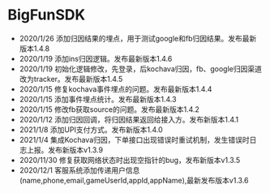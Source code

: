 # BigFunSDK
* 2020/1/26 添加归因结果的埋点，用于测试google和fb归因结果。发布最新版本1.4.8
* 2020/1/19 添加ins归因逻辑。发布最新版本1.4.6
* 2020/1/19 初始化逻辑修改，先登录，后kochava归因，fb、google归因渠道改为tracker。发布最新版本1.4.5
* 2020/1/15 修复kochava事件埋点的问题。发布最新版本1.4.4
* 2020/1/15 添加事件埋点统计。发布最新版本1.4.3
* 2020/1/15 修改fb获取source的问题。发布最新版本1.4.2
* 2020/1/12 添加归因回调，将归因结果返回给接入方。发布新版本1.4.1
* 2021/1/8  添加UPI支付方式。发布新版本1.4.0
* 2021/1/4   集成Kochava归因，下单接口出现错误时重试机制，发生错误时日志上报。发布新版本v1.3.9
* 2020/11/30 修复获取网络状态时出现空指针的bug，发布新版本v1.3.5
* 2020/12/1  客服系统添加传递用户信息(name,phone,email,gameUserId,appId,appName),最新发布版本v1.3.6
